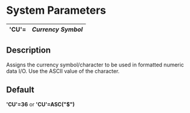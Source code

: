 # System Parameters

**'CU'=** |  **_Currency Symbol_**  
---|---  
  
##  Description

Assigns the currency symbol/character to be used in formatted numeric data I/O. Use the ASCII value of the character.

##  Default

**'CU'=36** or **'CU'=ASC("$")**
